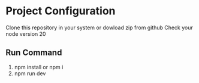 # Project Configuration
Clone this repository in your system or dowload zip from github
Check your node version 20


## Run Command
1. npm install or npm i
2. npm run dev
